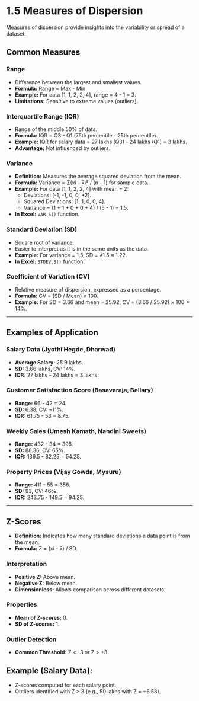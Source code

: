 # 1.5 Measures of Dispersion

Measures of dispersion provide insights into the variability or spread of a dataset.

## Common Measures

### Range
- Difference between the largest and smallest values.  
- **Formula:** Range = Max - Min  
- **Example:** For data [1, 1, 2, 2, 4], range = 4 - 1 = 3.  
- **Limitations:** Sensitive to extreme values (outliers).

### Interquartile Range (IQR)
- Range of the middle 50% of data.  
- **Formula:** IQR = Q3 - Q1 (75th percentile - 25th percentile).  
- **Example:** IQR for salary data = 27 lakhs (Q3) - 24 lakhs (Q1) = 3 lakhs.  
- **Advantage:** Not influenced by outliers.

### Variance
- **Definition:** Measures the average squared deviation from the mean.  
- **Formula:** Variance = Σ(xi - x̄)² / (n - 1) for sample data.  
- **Example:** For data [1, 1, 2, 2, 4] with mean = 2:  
  - Deviations: [-1, -1, 0, 0, +2].  
  - Squared Deviations: [1, 1, 0, 0, 4].  
  - Variance = (1 + 1 + 0 + 0 + 4) / (5 - 1) = 1.5.  
- **In Excel:** `VAR.S()` function.

### Standard Deviation (SD)
- Square root of variance.  
- Easier to interpret as it is in the same units as the data.  
- **Example:** For variance = 1.5, SD = √1.5 ≈ 1.22.  
- **In Excel:** `STDEV.S()` function.

### Coefficient of Variation (CV)
- Relative measure of dispersion, expressed as a percentage.  
- **Formula:** CV = (SD / Mean) × 100.  
- **Example:** For SD = 3.66 and mean = 25.92, CV = (3.66 / 25.92) × 100 ≈ 14%.

---

## Examples of Application

### Salary Data (Jyothi Hegde, Dharwad)
- **Average Salary:** 25.9 lakhs.  
- **SD:** 3.66 lakhs, CV: 14%.  
- **IQR:** 27 lakhs - 24 lakhs = 3 lakhs.

### Customer Satisfaction Score (Basavaraja, Bellary)
- **Range:** 66 - 42 = 24.  
- **SD:** 6.38, CV: ~11%.  
- **IQR:** 61.75 - 53 = 8.75.

### Weekly Sales (Umesh Kamath, Nandini Sweets)
- **Range:** 432 - 34 = 398.  
- **SD:** 88.36, CV: 65%.  
- **IQR:** 136.5 - 82.25 = 54.25.

### Property Prices (Vijay Gowda, Mysuru)
- **Range:** 411 - 55 = 356.  
- **SD:** 93, CV: 46%.  
- **IQR:** 243.75 - 149.5 = 94.25.

---

## Z-Scores
- **Definition:** Indicates how many standard deviations a data point is from the mean.  
- **Formula:** Z = (xi - x̄) / SD.  

### Interpretation
- **Positive Z:** Above mean.  
- **Negative Z:** Below mean.  
- **Dimensionless:** Allows comparison across different datasets.  

### Properties
- **Mean of Z-scores:** 0.  
- **SD of Z-scores:** 1.  

### Outlier Detection
- **Common Threshold:** Z < -3 or Z > +3.  

## Example (Salary Data):
  - Z-scores computed for each salary point.  
  - Outliers identified with Z > 3 (e.g., 50 lakhs with Z = +6.58).
